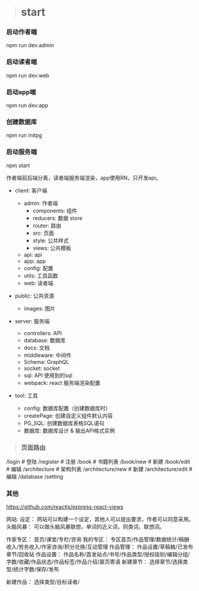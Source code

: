 > # start


### 启动作者端
npm run dev:admin

 ### 启动读者端
npm run dev:web

 ### 启动app端
npm run dev:app

### 创建数据库
npm run initpg

### 启动服务端
npm start

作者端前后端分离，读者端服务端渲染，app使用RN，只开发api。

- client: 客户端
  - admin: 作者端
    - components: 组件
    - reducers: 数据 store
    - router: 路由
    - src: 页面
    - style: 公共样式
    - views: 公共模板
  - api: api
  - app: app
  - config: 配置
  - utils: 工具函数
  - web: 读者端

- public: 公共资源
  - images: 图片

- server: 服务端
  - controllers: API
  - database: 数据库
  - docs: 文档
  - middleware: 中间件
  - Schema: GraphQL
  - socket: socket
  - sql: API 使用到的sql
  - webpack: react 服务端渲染配置

- tool: 工具
  - config: 数据库配置（创建数据库时）
  - createPage: 创建自定义组件默认内容
  - PG_SQL: 创建数据库表格SQL语句
  - 数据库: 数据库设计 & 输出API格式实例


> ### 页面路由
/login # 登陆
/register # 注册
/book # 书籍列表
  /book/new # 新建
  /book/edit # 编辑
/architecture # 架构列表
  /architecture/new # 新建
  /architecture/edit # 编辑
/database
/setting


### 其他

https://github.com/reactjs/express-react-views

网站:
设定：
网站可以构建一个设定，其他人可以提出要求，作者可以同意采用。
头脑风暴：
可以做头脑风暴联想，单词的近义词，同类词，联想词。


作家专区：
首页/课堂/专栏/咨询
我的专区：
专区首页/作品管理/数据统计/稿酬收入/劳务收入/作家咨询/积分兑换/互动管理
作品管理：
作品设置/草稿箱/已发布章节/回收站
作品设置：
作品名称/首发站点/书号/作品类型/授权级别/编辑分组/字数/收藏/作品状态/作品标签/作品介绍/扉页寄语
新建章节：
选择章节/选择类型/统计字数/保存/发布

新建作品：
选择类型/目标读者/






